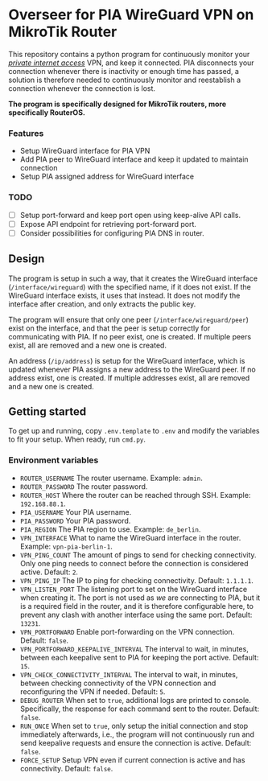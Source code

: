 # Overseer for PIA WireGuard VPN on MikroTik Router

This repository contains a python program for continuously monitor your _[private internet access](https://www.privateinternetaccess.com/)_ VPN, and keep it connected.
PIA disconnects your connection whenever there is inactivity or enough time has passed, a solution is therefore needed to continuously monitor and reestablish a connection whenever the connection is lost.


**The program is specifically designed for MikroTik routers, more specifically RouterOS.**

### Features

- Setup WireGuard interface for PIA VPN
- Add PIA peer to WireGuard interface and keep it updated to maintain connection
- Setup PIA assigned address for WireGuard interface


### TODO

- [ ] Setup port-forward and keep port open using keep-alive API calls.
- [ ] Expose API endpoint for retrieving port-forward port.
- [ ] Consider possibilities for configuring PIA DNS in router.

## Design

The program is setup in such a way, that it creates the WireGuard interface (`/interface/wireguard`) with the specified name, if it does not exist.
If the WireGuard interface exists, it uses that instead.
It does not modify the interface after creation, and only extracts the public key.

The program will ensure that only one peer (`/interface/wireguard/peer`) exist on the interface, and that the peer is setup correctly for communicating with PIA.
If no peer exist, one is created. If multiple peers exist, all are removed and a new one is created.

An address (`/ip/address`) is setup for the WireGuard interface, which is updated whenever PIA assigns a new address to the WireGuard peer.
If no address exist, one is created. If multiple addresses exist, all are removed and a new one is created.

## Getting started

To get up and running, copy `.env.template` to `.env` and modify the variables to fit your setup.
When ready, run `cmd.py`.

### Environment variables

- `ROUTER_USERNAME`
    The router username. Example: `admin`.
- `ROUTER_PASSWORD`
    The router password.
- `ROUTER_HOST`
    Where the router can be reached through SSH. Example: `192.168.88.1`.
- `PIA_USERNAME`
    Your PIA username.
- `PIA_PASSWORD`
    Your PIA password.
- `PIA_REGION`
    The PIA region to use. Example: `de_berlin`.
- `VPN_INTERFACE`
    What to name the WireGuard interface in the router. Example: `vpn-pia-berlin-1`.
- `VPN_PING_COUNT`
    The amount of pings to send for checking connectivity.
    Only one ping needs to connect before the connection is considered active.
    Default: `2`.
- `VPN_PING_IP`
    The IP to ping for checking connectivity.
    Default: `1.1.1.1`.
- `VPN_LISTEN_PORT`
    The listening port to set on the WireGuard interface when creating it. The port is not used as _we_ are connecting to PIA, but it is a required field in the router, and it is therefore configurable here, to prevent any clash with another interface using the same port.
    Default: `13231`.
- `VPN_PORTFORWARD`
    Enable port-forwarding on the VPN connection.
    Default: `false`.
- `VPN_PORTFORWARD_KEEPALIVE_INTERVAL`
    The interval to wait, in minutes, between each keepalive sent to PIA for keeping the port active.
    Default: `15`.
- `VPN_CHECK_CONNECTIVITY_INTERVAL`
    The interval to wait, in minutes, between checking connectivity of the VPN connection and reconfiguring the VPN if needed.
    Default: `5`.
- `DEBUG_ROUTER`
    When set to `true`, additional logs are printed to console.
    Specifically, the response for each command sent to the router.
    Default: `false`.
- `RUN_ONCE`
    When set to `true`, only setup the initial connection and stop immediately afterwards, i.e., the program will not continuously run and send keepalive requests and ensure the connection is active.
    Default: `false`.
- `FORCE_SETUP`
    Setup VPN even if current connection is active and has connectivity.
    Default: `false`.
